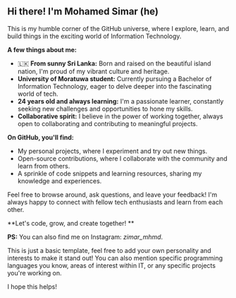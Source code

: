 ## Hi there!  I'm Mohamed Simar (he)

This is my humble corner of the GitHub universe, where I explore, learn, and build things in the exciting world of Information Technology.

**A few things about me:**

* 🇱🇰 **From sunny Sri Lanka:** Born and raised on the beautiful island nation, I'm proud of my vibrant culture and heritage.
*  **University of Moratuwa student:** Currently pursuing a Bachelor of Information Technology, eager to delve deeper into the fascinating world of tech.
*  **24 years old and always learning:** I'm a passionate learner, constantly seeking new challenges and opportunities to hone my skills.
*  **Collaborative spirit:** I believe in the power of working together, always open to collaborating and contributing to meaningful projects.

**On GitHub, you'll find:**

* My personal projects, where I experiment and try out new things.
* Open-source contributions, where I collaborate with the community and learn from others.
* A sprinkle of code snippets and learning resources, sharing my knowledge and experiences.

Feel free to browse around, ask questions, and leave your feedback! I'm always happy to connect with fellow tech enthusiasts and learn from each other.

**Let's code, grow, and create together! **

**PS:** You can also find me on Instagram: _zimar_mhmd_.

This is just a basic template, feel free to add your own personality and interests to make it stand out! You can also mention specific programming languages you know, areas of interest within IT, or any specific projects you're working on.

I hope this helps!
